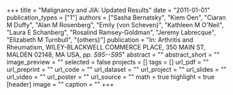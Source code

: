 +++
title = "Malignancy and JIA: Updated Results"
date = "2011-01-01"
publication_types = ["1"]
authors = ["Sasha Bernatsky", "Kiem Oen", "Ciaran M Duffy", "Alan M Rosenberg", "Emily {von Scheven}", "Kathleen M O'Neil", "Laura E Schanberg", "Rosalind Ramsey-Goldman", "Jeremy Labrecque", "Elizabeth M Turnbull", "{others}"]
publication = "In: Arthritis and Rheumatism, WILEY-BLACKWELL COMMERCE PLACE, 350 MAIN ST, MALDEN 02148, MA USA, _pp. S95--S95_"
abstract = ""
abstract_short = ""
image_preview = ""
selected = false
projects = []
tags = []
url_pdf = ""
url_preprint = ""
url_code = ""
url_dataset = ""
url_project = ""
url_slides = ""
url_video = ""
url_poster = ""
url_source = ""
math = true
highlight = true
[header]
image = ""
caption = ""
+++
